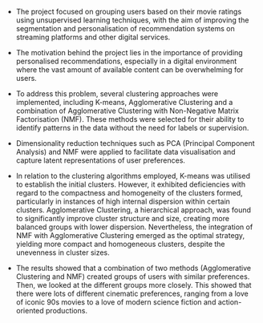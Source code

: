 
- The project focused on grouping users based on their movie ratings using unsupervised learning techniques, with the aim of improving the segmentation and personalisation of recommendation systems on streaming platforms and other digital services.
  
- The motivation behind the project lies in the importance of providing personalised recommendations, especially in a digital environment where the vast amount of available content can be overwhelming for users.
  
- To address this problem, several clustering approaches were implemented, including K-means, Agglomerative Clustering and a combination of Agglomerative Clustering with Non-Negative Matrix Factorisation (NMF). These methods were selected for their ability to identify patterns in the data without the need for labels or supervision.
  
- Dimensionality reduction techniques such as PCA (Principal Component Analysis) and NMF were applied to facilitate data visualisation and capture latent representations of user preferences.

- In relation to the clustering algorithms employed, K-means was utilised to establish the initial clusters. However, it exhibited deficiencies with regard to the compactness and homogeneity of the clusters formed, particularly in instances of high internal dispersion within certain clusters. Agglomerative Clustering, a hierarchical approach, was found to significantly improve cluster structure and size, creating more balanced groups with lower dispersion. Nevertheless, the integration of NMF with Agglomerative Clustering emerged as the optimal strategy, yielding more compact and homogeneous clusters, despite the unevenness in cluster sizes.
  
- The results showed that a combination of two methods (Agglomerative Clustering and NMF) created groups of users with similar preferences. Then, we looked at the different groups more closely. This showed that there were lots of different cinematic preferences, ranging from a love of iconic 90s movies to a love of modern science fiction and action-oriented productions.
